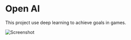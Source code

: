 # Open AI
This project use deep learning to achieve goals in games.

![Screenshot](screenshot.png)

